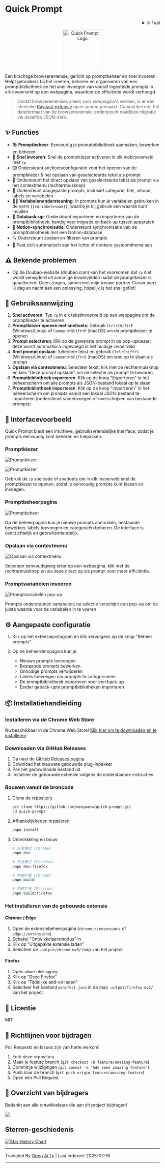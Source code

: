 # Quick Prompt

<div align="right">
  <details>
    <summary >🌐 Taal</summary>
    <div>
      <div align="center">
        <a href="https://openaitx.github.io/view.html?user=wenyuanw&project=quick-prompt&lang=en">Engels</a>
        | <a href="https://openaitx.github.io/view.html?user=wenyuanw&project=quick-prompt&lang=zh-CN">简体中文</a>
        | <a href="https://openaitx.github.io/view.html?user=wenyuanw&project=quick-prompt&lang=zh-TW">繁體中文</a>
        | <a href="https://openaitx.github.io/view.html?user=wenyuanw&project=quick-prompt&lang=ja">日本語</a>
        | <a href="https://openaitx.github.io/view.html?user=wenyuanw&project=quick-prompt&lang=ko">한국어</a>
        | <a href="https://openaitx.github.io/view.html?user=wenyuanw&project=quick-prompt&lang=hi">हिन्दी</a>
        | <a href="https://openaitx.github.io/view.html?user=wenyuanw&project=quick-prompt&lang=th">ไทย</a>
        | <a href="https://openaitx.github.io/view.html?user=wenyuanw&project=quick-prompt&lang=fr">Français</a>
        | <a href="https://openaitx.github.io/view.html?user=wenyuanw&project=quick-prompt&lang=de">Deutsch</a>
        | <a href="https://openaitx.github.io/view.html?user=wenyuanw&project=quick-prompt&lang=es">Español</a>
        | <a href="https://openaitx.github.io/view.html?user=wenyuanw&project=quick-prompt&lang=it">Itapano</a>
        | <a href="https://openaitx.github.io/view.html?user=wenyuanw&project=quick-prompt&lang=ru">Русский</a>
        | <a href="https://openaitx.github.io/view.html?user=wenyuanw&project=quick-prompt&lang=pt">Português</a>
        | <a href="https://openaitx.github.io/view.html?user=wenyuanw&project=quick-prompt&lang=nl">Nederlands</a>
        | <a href="https://openaitx.github.io/view.html?user=wenyuanw&project=quick-prompt&lang=pl">Polski</a>
        | <a href="https://openaitx.github.io/view.html?user=wenyuanw&project=quick-prompt&lang=ar">العربية</a>
        | <a href="https://openaitx.github.io/view.html?user=wenyuanw&project=quick-prompt&lang=fa">فارسی</a>
        | <a href="https://openaitx.github.io/view.html?user=wenyuanw&project=quick-prompt&lang=tr">Türkçe</a>
        | <a href="https://openaitx.github.io/view.html?user=wenyuanw&project=quick-prompt&lang=vi">Tiếng Việt</a>
        | <a href="https://openaitx.github.io/view.html?user=wenyuanw&project=quick-prompt&lang=id">Bahasa Indonesia</a>
      </div>
    </div>
  </details>
</div>

<p align="center">
  <img src="https://raw.githubusercontent.com/wenyuanw/quick-prompt/main/./assets/icon.png" alt="Quick Prompt Logo" width="128" style="background: transparent;">
</p>

Een krachtige browserextensie, gericht op promptbeheer en snel invoeren. Helpt gebruikers bij het creëren, beheren en organiseren van een promptbibliotheek en het snel invoegen van vooraf ingestelde prompts in elk invoerveld op een webpagina, waardoor de efficiëntie wordt verhoogd.

> Omdat browserextensies alleen voor webpagina's werken, is er een identieke [Raycast-extensie](https://github.com/wenyuanw/quick-prompt-raycast) open source gemaakt. Compatibel met het dataformaat van de browserextensie, ondersteunt naadloze migratie via dezelfde JSON-data.

## ✨ Functies

- 📚 **Promptbeheer**: Eenvoudig je promptbibliotheek aanmaken, bewerken en beheren
- 🚀 **Snel invoeren**: Snel de promptkiezer activeren in elk webinvoerveld met `/p`
- ⌨️ Ondersteunt sneltoetsconfiguratie voor het openen van de promptkiezer & het opslaan van geselecteerde tekst als prompt
- 📑 Ondersteunt het direct opslaan van geselecteerde tekst als prompt via het contextmenu (rechtermuisknop)
- 🎯 Ondersteunt aangepaste prompts, inclusief categorie, titel, inhoud, labels en variabelen
- 🧑‍💻 **Variabelenondersteuning**: In prompts kun je variabelen gebruiken in de vorm `{{variabelenaam}}`, waarbij je bij gebruik een waarde kunt invullen
- 💾 **Databack-up**: Ondersteunt exporteren en importeren van de promptbibliotheek, handig voor migratie en back-up tussen apparaten
- 🔗 **Notion-synchronisatie**: Ondersteunt synchronisatie van de promptbibliotheek met een Notion-database
- 🔍 Ondersteunt zoeken en filteren van prompts
- 🌙 Past zich automatisch aan het lichte of donkere systeemthema aan

## ⚠️ Bekende problemen

- Op de Doubao-website (doubao.com) kan het voorkomen dat `/p` niet wordt verwijderd uit sommige invoervelden nadat de promptkiezer is geactiveerd. Geen zorgen, samen met mijn trouwe partner Cursor werk ik dag en nacht aan een oplossing, hopelijk is het snel gefixt!

## 🚀 Gebruiksaanwijzing

1. **Snel activeren**: Typ `/p` in elk tekstinvoerveld op een webpagina om de promptkiezer te activeren
2. **Promptkiezer openen met sneltoets**: Gebruik `Ctrl+Shift+P` (Windows/Linux) of `Command+Shift+P` (macOS) om de promptkiezer te openen
3. **Prompt selecteren**: Klik op de gewenste prompt in de pop-upkiezer; deze wordt automatisch ingevoegd in het huidige invoerveld
4. **Snel prompt opslaan**: Selecteer tekst en gebruik `Ctrl+Shift+S` (Windows/Linux) of `Command+Shift+S` (macOS) om snel op te slaan als prompt
5. **Opslaan via contextmenu**: Selecteer tekst, klik met de rechtermuisknop en kies "Deze prompt opslaan" om de selectie als prompt te bewaren
6. **Promptbibliotheek exporteren**: Klik op de knop "Exporteren" in het beheerscherm om alle prompts als JSON-bestand lokaal op te slaan
7. **Promptbibliotheek importeren**: Klik op de knop "Importeren" in het beheerscherm om prompts vanuit een lokaal JSON-bestand te importeren (ondersteunt samenvoegen of overschrijven van bestaande prompts)

## 📸 Interfacevoorbeeld

Quick Prompt biedt een intuïtieve, gebruiksvriendelijke interface, zodat je prompts eenvoudig kunt beheren en toepassen.

### Promptkiezer

![Promptkiezer](https://github.com/user-attachments/assets/41b9897c-d701-4ff0-97f7-2f1754f570a8)

![Promptkiezer](https://github.com/user-attachments/assets/22d9d30c-b4c3-4e34-a0a0-8ef51e2cb942)

Gebruik de `/p` snelcode of sneltoets om in elk invoerveld snel de promptkiezer te openen, zodat je eenvoudig prompts kunt kiezen en invoegen.

### Promptbeheerpagina

![Promptbeheer](https://github.com/user-attachments/assets/371ae51e-1cee-4a66-a2a5-cca017396872)

Op de beheerpagina kun je nieuwe prompts aanmaken, bestaande bewerken, labels toevoegen en categorieën beheren. De interface is overzichtelijk en gebruiksvriendelijk.

### Opslaan via contextmenu

![Opslaan via contextmenu](https://github.com/user-attachments/assets/17fc3bfd-3fa4-4b0b-ae1a-5cfd0b62be2e)

Selecteer eenvoudigweg tekst op een webpagina, klik met de rechtermuisknop en sla deze direct op als prompt voor meer efficiëntie.

### Promptvariabelen invoeren

![Promptvariabelen pop-up](https://github.com/user-attachments/assets/c91c1156-983a-454d-aad0-5698b0291b9b)

Prompts ondersteunen variabelen; na selectie verschijnt een pop-up om de juiste waarde voor de variabelen in te voeren.

## ⚙️ Aangepaste configuratie

1. Klik op het extensiepictogram en klik vervolgens op de knop "Beheer prompts"

2. Op de beheerderspagina kun je:
   - Nieuwe prompts toevoegen
   - Bestaande prompts bewerken
   - Onnodige prompts verwijderen
   - Labels toevoegen om prompts te categoriseren
   - De promptbibliotheek exporteren voor een back-up
   - Eerder geback-upte promptbibliotheken importeren

## 📦 Installatiehandleiding

### Installeren via de Chrome Web Store

Nu beschikbaar in de Chrome Web Store! [Klik hier om te downloaden en te installeren](https://chromewebstore.google.com/detail/quick-prompt/hnjamiaoicaepbkhdoknhhcedjdocpkd)

### Downloaden via GitHub Releases

1. Ga naar de [GitHub Releases pagina](https://github.com/wenyuanw/quick-prompt/releases)
2. Download het nieuwste gebouwde plug-inpakket
3. Pak het gedownloade bestand uit
4. Installeer de gebouwde extensie volgens de onderstaande instructies

### Bouwen vanuit de broncode

1. Clone de repository
   ```bash
   git clone https://github.com/wenyuanw/quick-prompt.git
   cd quick-prompt
   ```
2. Afhankelijkheden installeren
   ```bash
   pnpm install
   ```
3. Ontwikkeling en bouw

   ```bash
   # 开发模式 (Chrome)
   pnpm dev
   
   # 开发模式 (Firefox)
   pnpm dev:firefox
   
   # 构建扩展 (Chrome)
   pnpm build
   
   # 构建扩展 (Firefox)
   pnpm build:firefox
   ```
### Het installeren van de gebouwde extensie

#### Chrome / Edge
1. Open de extensiebeheerpagina (`chrome://extensions` of `edge://extensions`)
2. Schakel "Ontwikkelaarsmodus" in
3. Klik op "Uitgepakte extensie laden"
4. Selecteer de `.output/chrome-mv3/` map van het project

#### Firefox
1. Open `about:debugging`
2. Klik op "Deze Firefox"
3. Klik op "Tijdelijke add-on laden"
4. Selecteer het bestand `manifest.json` in de map `.output/firefox-mv2/` van het project

## 📄 Licentie

MIT

## 🤝 Richtlijnen voor bijdragen

Pull Requests en Issues zijn van harte welkom!

1. Fork deze repository
2. Maak je feature branch (`git checkout -b feature/amazing-feature`)
3. Commit je wijzigingen (`git commit -m 'Add some amazing feature'`)
4. Push naar de branch (`git push origin feature/amazing-feature`)
5. Open een Pull Request

## 👏 Overzicht van bijdragers

Bedankt aan alle ontwikkelaars die aan dit project bijdragen!

<a href="https://github.com/wenyuanw/quick-prompt/graphs/contributors">
  <img src="https://contrib.rocks/image?repo=wenyuanw/quick-prompt" />
</a>


## Sterren-geschiedenis

[![Star History Chart](https://api.star-history.com/svg?repos=wenyuanw/quick-prompt&type=Date)](https://www.star-history.com/#wenyuanw/quick-prompt&Date)



---

Tranlated By [Open Ai Tx](https://github.com/OpenAiTx/OpenAiTx) | Last indexed: 2025-07-16

---